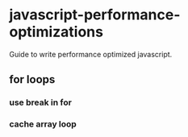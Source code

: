 # javascript-performance-optimizations
Guide to write performance optimized javascript.

## for loops
### use break in for
### cache array loop
